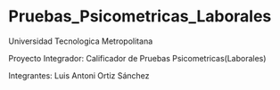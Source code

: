 # Pruebas_Psicometricas_Laborales

Universidad Tecnologica Metropolitana

Proyecto Integrador: Calificador de Pruebas Psicometricas(Laborales)

Integrantes:
Luis Antoni Ortiz Sánchez
